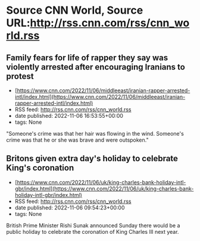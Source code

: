 # Source CNN World, Source URL:http://rss.cnn.com/rss/cnn_world.rss

## Family fears for life of rapper they say was violently arrested after encouraging Iranians to protest
 - [https://www.cnn.com/2022/11/06/middleeast/iranian-rapper-arrested-intl/index.html](https://www.cnn.com/2022/11/06/middleeast/iranian-rapper-arrested-intl/index.html)
 - RSS feed: http://rss.cnn.com/rss/cnn_world.rss
 - date published: 2022-11-06 16:53:55+00:00
 - tags: None

"Someone's crime was that her hair was flowing in the wind. Someone's crime was that he or she was brave and were outspoken."

## Britons given extra day's holiday to celebrate King's coronation
 - [https://www.cnn.com/2022/11/06/uk/king-charles-bank-holiday-intl-gbr/index.html](https://www.cnn.com/2022/11/06/uk/king-charles-bank-holiday-intl-gbr/index.html)
 - RSS feed: http://rss.cnn.com/rss/cnn_world.rss
 - date published: 2022-11-06 09:54:23+00:00
 - tags: None

British Prime Minister Rishi Sunak announced Sunday there would be a public holiday to celebrate the coronation of King Charles III next year.
